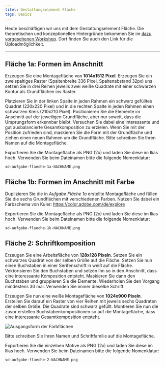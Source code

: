 ```yaml
---
titel: Gestaltungselement Fläche
tags: Basics
---
```


Heute beschäftigen wir uns mit dem Gestaltungselement Fläche. Die theoretischen und konzeptionellen Hintergründe bekommen Sie im [dazu vorgesehenen Workshop](/mi-bachelor-screendesign/lehrveranstaltungen/030-workshop-flaeche-form/). Dort finden Sie auch den Link für die Uploadmöglichkeit.

---

## Fläche 1a: Formen im Anschnitt

Erzeugen Sie eine Montagefläche von **1014x1512 Pixel**. Erzeugen Sie ein zweispaltiges Raster (Spaltenbreite 336 Pixel, Spaltenabstand 32px) uns setzen Sie in drei Reihen jeweils zwei weiße Quadrate mit einer schwarzen Kontur als Grundflächen ins Raster.

Platzieren Sie in der linken Spalte in jeden Rahmen ein schwarz gefülltes Quadrat (220x220 Pixel) und in die rechten Spalte in jeden Rahmen einen schwarzen Kreis (210x210 Pixel). Positionieren Sie die Elemente im Anschnitt auf der jeweiligen Grundfläche, aber nur soweit, dass die Ursprungsform erkennbar bleibt. Versuchen Sie dabei eine interessante und gut ausbalancierte Gesamtkomposition zu erzielen. Wenn Sie mit der Position zufrieden sind, maskieren Sie die Form mit der Grundfläche und ziehen einen neuen Rahmen um die Grundfläche. Bitte schreiben Sie Ihren Namen auf die Montagefläche.

Exportieren Sie die Montagefläche als PNG (2x) und laden Sie diese im Ilias hoch. Verwenden Sie beim Dateinamen bitte die folgende Nomenklatur:

`sd-aufgabe-flaeche-1a-NACHNAME.png`

## Fläche 1b: Formen im Anschnitt mit Farbe

Duplizieren Sie die in _Aufgabe Fläche 1a_ erstellte Montagefläche und füllen Sie die sechs Grundflächen mit verschiedenen Farben. Nutzen Sie dabei ein Farbschema von Kuler: https://color.adobe.com/de/explore

Exportieren Sie die Montagefläche als PNG (2x) und laden Sie diese im Ilias hoch. Verwenden Sie beim Dateinamen bitte die folgende Nomenklatur:

`sd-aufgabe-flaeche-1b-NACHNAME.png`

## Fläche 2: Schriftkomposition

Erzeugen Sie eine Arbeitsfläche von **128x128 Pixeln**. Setzen Sie ein schwarzes Quadrat von der selben Größe auf die Fläche. Setzen Sie nun einen Buchstaben in einer Serifenschrift in weiß auf die Fläche. Vektorisieren Sie den Buchstaben und setzen ihn so in den Anschnitt, dass eine interessante Komposition entsteht. Maskieren Sie dann den Buchstaben und gruppieren Sie die Elemente. Wiederholen Sie den Vorgang mindestens 30 mal. Verwenden Sie immer dieselbe Schrift.

Erzeugen Sie nun eine weiße Montagefläche von **1024x900 Pixeln**. Erstellen Sie darauf ein Raster von vier Reihen mit jeweils sechs Quadraten der selben Größe. Die Quadrate sind schwarz gefüllt. Montieren Sie nun die zuvor erstellen Buchstabenkompositionen so auf die Montagefläche, dass eine interessante Gesamtkomposition entsteht.

![Ausgangsform der Farbflächen](../images/flaeche-6x4-128x128px.png)

<!-- ![Ausgangsform der Farbflächen](../images/flaeche-5x5-100x100px.png) -->

Bitte schreiben Sie Ihren Namen und Schriftfamilie auf die Montagefläche.

Exportieren Sie die einzelnen Motive als PNG (2x) und laden Sie diese im Ilias hoch. Verwenden Sie beim Dateinamen bitte die folgende Nomenklatur:

`sd-aufgabe-flaeche-2-NACHNAME.png`
